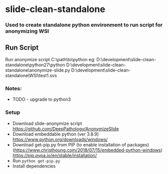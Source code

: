 # slide-clean-standalone

### Used to create standalone python environment to run script for anonymizing WSI  

## Run Script  
Run anonymize script
    C:\path\to\python <path to script> <path to WSI>
    eg: D:\development\slide-clean-standalone\python27\python D:\development\slide-clean-standalone\anonymize-slide.py D:\development\slide-clean-standalone\WSI\test1.svs


### Notes:  
- TODO - upgrade to python3
### Setup
- Download slide-anonymize script  
  https://github.com/DeepPathology/AnonymizeSlide  
- Download embeddable python (ver 3.8.9)
  https://www.python.org/downloads/windows/  
- Download get-pip.py from PIP (to enable installation of packages) (https://www.christhoung.com/2018/07/15/embedded-python-windows)  
  https://pip.pypa.io/en/stable/installation/  
- Run `python get-pip.py`
- Install dependencies
